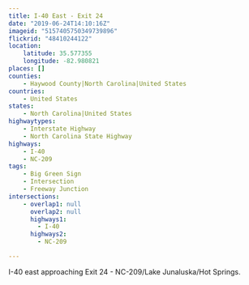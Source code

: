 ```yaml
---
title: I-40 East - Exit 24
date: "2019-06-24T14:10:16Z"
imageid: "5157405750349739896"
flickrid: "48410244122"
location:
    latitude: 35.577355
    longitude: -82.980821
places: []
counties:
    - Haywood County|North Carolina|United States
countries:
    - United States
states:
    - North Carolina|United States
highwaytypes:
    - Interstate Highway
    - North Carolina State Highway
highways:
    - I-40
    - NC-209
tags:
    - Big Green Sign
    - Intersection
    - Freeway Junction
intersections:
    - overlap1: null
      overlap2: null
      highways1:
        - I-40
      highways2:
        - NC-209

---
```

I-40 east approaching Exit 24 - NC-209/Lake Junaluska/Hot Springs.